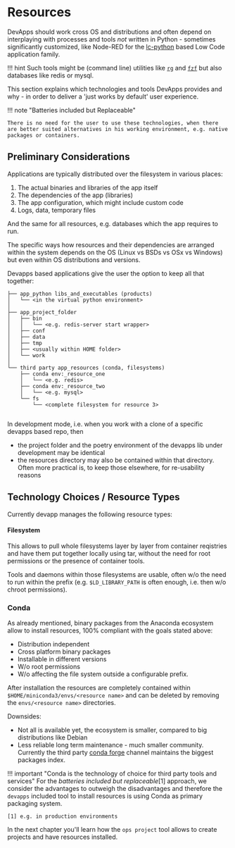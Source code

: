 # Resources

DevApps should work cross OS and distributions and often depend on interplaying with processes and tools *not* written in
Python - sometimes significantly customized, like Node-RED for the [lc-python](http://pages.github.com/lc-python/) based Low Code application family.

!!! hint
    Such tools might be (command line) utilities like [`rg`](https://blog.burntsushi.net/ripgrep/) and [`fzf`](https://www.youtube.com/watch?v=Bww2iaMTZRI) but also databases like redis or mysql.

This section explains which technologies and tools DevApps provides and why - in order to deliver a 'just works by default' user experience.

!!! note "Batteries included but Replaceable"

    There is no need for the user to use these technologies, when there are better suited alternatives in his working environment, e.g. native packages or containers.


## Preliminary Considerations

Applications are typically distributed over the filesystem in various places:

1. The actual binaries and libraries of the app itself
1. The dependencies of the app (libraries)
1. The app configuration, which might include custom code
1. Logs, data, temporary files

And the same for all resources, e.g. databases which the app requires to run.

The specific ways how resources and their dependencies are arranged within the system depends on the OS (Linux vs BSDs vs OSx vs Windows) but even within OS distributions and versions.

Devapps based applications give the user the option to keep all that together:

```
├── app_python libs_and_executables (products)
│   └── <in the virtual python environment>
│
├── app_project_folder
│   ├── bin
│   │   └── <e.g. redis-server start wrapper>
│   ├── conf
│   ├── data
│   ├── tmp
│   ├── <usually within HOME folder>
│   └── work
│
└── third party app_resources (conda, filesystems)
    ├── conda env:_resource_one
    │   └── <e.g. redis>
    ├── conda env:_resource_two
    │   └── <e.g. mysql>
    └── fs 
        └── <complete filesystem for resource 3>
 
```

In development mode, i.e. when you work with a clone of a specific devapps based repo, then

- the project folder and the poetry environment of the devapps lib under development may be identical
- the resources directory may also be contained within that directory. Often more practical is, to keep those elsewhere, for re-usability reasons


## Technology Choices / Resource Types

Currently devapp manages the following resource types:

#### Filesystem

This allows to pull whole filesystems layer by layer from container reqistries and have them put together locally using tar, without
the need for root permissions or the presence of container tools.

Tools and daemons within those filesystems are usable, often w/o the need to run within the prefix (e.g. `$LD_LIBRARY_PATH` is often enough, i.e. then w/o chroot permissions).  


### Conda

As already mentioned, binary packages from the Anaconda ecosystem allow to install resources, 100% compliant with the goals
stated above:

- Distribution independent
- Cross platform binary packages
- Installable in different versions
- W/o root permissions
- W/o affecting the file system outside a configurable prefix.

After installation the resources are completely contained within `$HOME/miniconda3/envs/<resource name>` and can be deleted by removing the `envs/<resource name>` directories.




Downsides:

- Not all is available yet, the ecosystem is smaller, compared to big distributions like Debian
- Less reliable long term maintenance - much smaller community. Currently the third party [conda forge](https://conda-forge.org/) channel maintains the biggest packages index.

!!! important "Conda is the technology of choice for third party tools and services"
    For the *batteries included but replaceable*[1] approach, we consider the advantages to outweigh the disadvantages and therefore the `devapps` included tool to install resources is using Conda as primary packaging system.   

    [1] e.g. in production environments

In the next chapter you'll learn how the `ops project` tool allows to create projects and have resources installed. 


